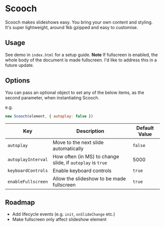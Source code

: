 # Scooch

Scooch makes slideshows easy. You bring your own content and styling. It's super lightweight, around 1kb gzipped and easy to customise.

## Usage

See demo in `index.html` for a setup guide. **Note** If fullscreen is enabled, the whole body of the document is made fullscreen. I'd like to address this in a future update.

## Options

You can pass an optional object to set any of the below items, as the second parameter, when instantiating Scooch.

e.g.

```javascript
new Scooch(element, { autoplay: false })
```

| Key | Description | Default Value |
|---|---|---|
| `autoplay ` | Move to the next slide automatically | `false` |
| `autoplayInterval` | How often (in MS) to change slide, if `autoplay` is `true` | 5000 |
| `keyboardControls` | Enable keyboard controls | `true` |
| `enableFullscreen` | Allow the slideshow to be made fullscreen | `true` |

## Roadmap

- Add lifecycle events (e.g. `init`, `onSlideChange` etc.)
- Make fullscreen only affect slideshow element